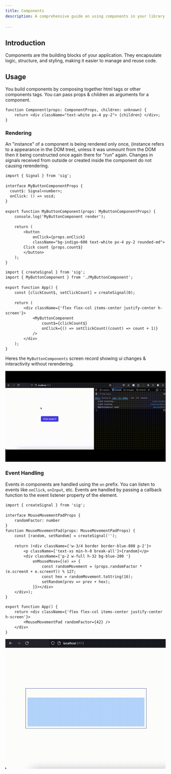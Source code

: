 ```yaml
---
title: Components
description: A comprehensive guide on using components in your library.

---
```


## Introduction

Components are the building blocks of your application. They encapsulate logic, structure, and styling, making it easier to manage and reuse code. 

## Usage

You build components by composing together html tags or other components tags.
You can pass props & children as arguments for a component.

```tsx "props" "children"
function Component(props: ComponentProps, children: unknown) {
    return <div className="text-white px-4 py-2"> {children} </div>;
}
```

### Rendering

An "instance" of a component is being rendered only once, (instance refers to a appearance in the DOM tree), unless it was unmount from the DOM then it being constructed once again there for "run" again.
Changes in signals received from outside or created inside the component do not causing rerendering.

```tsx frame="code" title="MyButtonComponent.tsx"
import { Signal } from 'sig';

interface MyButtonComponentProps {
  count$: Signal<number>; 
  onClick: () => void;
}

export function MyButtonComponent(props: MyButtonComponentProps) {
    console.log('MyButtonComponent render');

    return (
        <button 
            onClick={props.onClick}
            className="bg-indigo-600 text-white px-4 py-2 rounded-md">
        Click count {props.count$}
        </button>
    );
}
```
```tsx frame="code" title="App.tsx"
import { createSignal } from 'sig';
import { MyButtonComponent } from './MyButtonComponent';

export function App() {
    const [clickCount$, setClickCount] = createSignal(0);

    return (
        <div className={'flex flex-col items-center justify-center h-screen'}>
            <MyButtonComponent 
                count$={clickCount$} 
                onClick={() => setClickCount((count) => count + 1)} 
            />
        </div>
    );
}
```


Heres the `MyButtonComponents` screen record showing ui changes & interactivity without rerendering.

![alt text](../../../assets/MyButtonComponent_480.gif)


### Event Handling


Events in components are handled using the `on` prefix. You can listen to events like `onClick`, `onInput`, etc.
Events are handled by passing a callback function to the event listener property of the element.

```tsx frame="code" title="MouseMovementPad.tsx"
import { createSignal } from 'sig';

interface MouseMovementPadProps {
    randomFactor: number   
}
function MouseMovementPad(props: MouseMovementPadProps) {
    const [random, setRandom] = createSignal('');

    return (<div className={'w-3/4 border border-blue-800 p-2'}>
        <p className={'text-xs min-h-8 break-all'}>{random}</p>
        <div className={'p-2 w-full h-32 bg-blue-200 '} 
            onMouseMove={(e) => {
                const randomMovement = (props.randomFactor * (e.screenX + e.screenY)) % 127;
                const hex = randomMovement.toString(16);
                setRandom(prev => prev + hex);
            }}></div>
    </div>);
}
```

```tsx frame="code" title="App.tsx"
export function App() {
    return <div className={'flex flex-col items-center justify-center h-screen'}>
        <MouseMovementPad randomFactor={42} />
    </div>
}
```

![MouseMovementPad component](../../../assets/MouseMovementPad_480.gif)